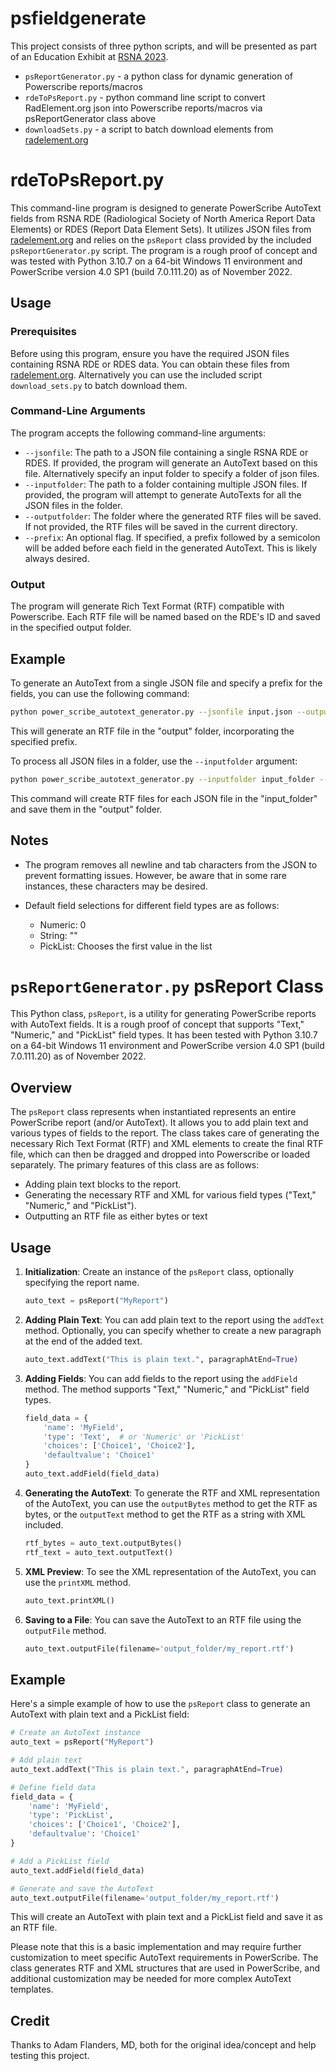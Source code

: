 # psfieldgenerate

This project consists of three python scripts, and will be presented as part of an Education Exhibit at [RSNA 2023](https://www.rsna.org/annual-meeting). 

- `psReportGenerator.py` - a python class for dynamic generation of Powerscribe reports/macros
- `rdeToPsReport.py` - python command line script to convert RadElement.org json into Powerscribe reports/macros via psReportGenerator class above
- `downloadSets.py` - a script to batch download elements from [radelement.org](https://www.radelement.org/) 

# rdeToPsReport.py

This command-line program is designed to generate PowerScribe AutoText fields from RSNA RDE (Radiological Society of North America Report Data Elements) or RDES (Report Data Element Sets). It utilizes JSON files from [radelement.org](https://www.radelement.org/) and relies on the `psReport` class provided by the included `psReportGenerator.py` script. The program is a rough proof of concept and was tested with Python 3.10.7 on a 64-bit Windows 11 environment and PowerScribe version 4.0 SP1 (build 7.0.111.20) as of November 2022.

## Usage

### Prerequisites

Before using this program, ensure you have the required JSON files containing RSNA RDE or RDES data. You can obtain these files from [radelement.org](https://www.radelement.org/). Alternatively you can use the included script `download_sets.py` to batch download them.

### Command-Line Arguments

The program accepts the following command-line arguments:

- `--jsonfile`: The path to a JSON file containing a single RSNA RDE or RDES. If provided, the program will generate an AutoText based on this file. Alternatively specify an input folder to specify a folder of json files.
- `--inputfolder`: The path to a folder containing multiple JSON files. If provided, the program will attempt to generate AutoTexts for all the JSON files in the folder.
- `--outputfolder`: The folder where the generated RTF files will be saved. If not provided, the RTF files will be saved in the current directory.
- `--prefix`: An optional flag. If specified, a prefix followed by a semicolon will be added before each field in the generated AutoText. This is likely always desired. 

### Output

The program will generate Rich Text Format (RTF) compatible with Powerscribe. Each RTF file will be named based on the RDE's ID and saved in the specified output folder.

## Example

To generate an AutoText from a single JSON file and specify a prefix for the fields, you can use the following command:

```bash
python power_scribe_autotext_generator.py --jsonfile input.json --outputfolder output --prefix
```

This will generate an RTF file in the "output" folder, incorporating the specified prefix.

To process all JSON files in a folder, use the `--inputfolder` argument:

```bash
python power_scribe_autotext_generator.py --inputfolder input_folder --outputfolder output --prefix
```

This command will create RTF files for each JSON file in the "input_folder" and save them in the "output" folder.

## Notes

- The program removes all newline and tab characters from the JSON to prevent formatting issues. However, be aware that in some rare instances, these characters may be desired.

- Default field selections for different field types are as follows:
  - Numeric: 0
  - String: ""
  - PickList: Chooses the first value in the list


# `psReportGenerator.py` psReport Class 

This Python class, `psReport`, is a utility for generating PowerScribe reports with AutoText fields. It is a rough proof of concept that supports "Text," "Numeric," and "PickList" field types. It has been tested with Python 3.10.7 on a 64-bit Windows 11 environment and PowerScribe version 4.0 SP1 (build 7.0.111.20) as of November 2022.

## Overview

The `psReport` class represents when instantiated represents an entire PowerScribe report (and/or AutoText). It allows you to add plain text and various types of fields to the report. The class takes care of generating the necessary Rich Text Format (RTF) and XML elements to create the final RTF file, which can then be dragged and dropped into Powerscribe or loaded separately. The primary features of this class are as follows:

- Adding plain text blocks to the report.
- Generating the necessary RTF and XML for various field types ("Text," "Numeric," and "PickList").
- Outputting an RTF file as either bytes or text

## Usage

1. **Initialization**: Create an instance of the `psReport` class, optionally specifying the report name.

    ```python
    auto_text = psReport("MyReport")
    ```

2. **Adding Plain Text**: You can add plain text to the report using the `addText` method. Optionally, you can specify whether to create a new paragraph at the end of the added text.

    ```python
    auto_text.addText("This is plain text.", paragraphAtEnd=True)
    ```

3. **Adding Fields**: You can add fields to the report using the `addField` method. The method supports "Text," "Numeric," and "PickList" field types.

    ```python
    field_data = {
        'name': 'MyField',
        'type': 'Text',  # or 'Numeric' or 'PickList'
        'choices': ['Choice1', 'Choice2'],
        'defaultvalue': 'Choice1'
    }
    auto_text.addField(field_data)
    ```

4. **Generating the AutoText**: To generate the RTF and XML representation of the AutoText, you can use the `outputBytes` method to get the RTF as bytes, or the `outputText` method to get the RTF as a string with XML included.

    ```python
    rtf_bytes = auto_text.outputBytes()
    rtf_text = auto_text.outputText()
    ```
5. **XML Preview**: To see the XML representation of the AutoText, you can use the `printXML` method.

    ```python
    auto_text.printXML()
    ```
    
7. **Saving to a File**: You can save the AutoText to an RTF file using the `outputFile` method.

    ```python
    auto_text.outputFile(filename='output_folder/my_report.rtf')
    ```

## Example

Here's a simple example of how to use the `psReport` class to generate an AutoText with plain text and a PickList field:

```python
# Create an AutoText instance
auto_text = psReport("MyReport")

# Add plain text
auto_text.addText("This is plain text.", paragraphAtEnd=True)

# Define field data
field_data = {
    'name': 'MyField',
    'type': 'PickList',
    'choices': ['Choice1', 'Choice2'],
    'defaultvalue': 'Choice1'
}

# Add a PickList field
auto_text.addField(field_data)

# Generate and save the AutoText
auto_text.outputFile(filename='output_folder/my_report.rtf')
```

This will create an AutoText with plain text and a PickList field and save it as an RTF file.

Please note that this is a basic implementation and may require further customization to meet specific AutoText requirements in PowerScribe. The class generates RTF and XML structures that are used in PowerScribe, and additional customization may be needed for more complex AutoText templates.

## Credit
Thanks to Adam Flanders, MD, both for the original idea/concept and help testing this project. 
